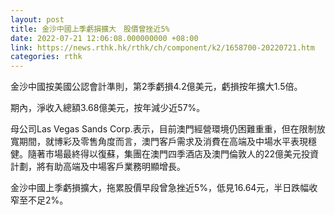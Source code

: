 ```yaml
---
layout: post
title: 金沙中國上季虧損擴大　股價曾挫近5%
date: 2022-07-21 12:06:08.000000000 +08:00
link: https://news.rthk.hk/rthk/ch/component/k2/1658700-20220721.htm
categories: rthk
---
```


金沙中國按美國公認會計準則，第2季虧損4.2億美元，虧損按年擴大1.5倍。

期內，淨收入總額3.68億美元，按年減少近57%。

母公司Las Vegas Sands Corp.表示，目前澳門經營環境仍困難重重，但在限制放寬期間，就博彩及零售角度而言，澳門客戶需求及消費在高端及中場水平表現穩健。隨著市場最終得以復蘇，集團在澳門四季酒店及澳門倫敦人的22億美元投資計劃，將有助高端及中場客戶業務明顯增長。

金沙中國上季虧損擴大，拖累股價早段曾急挫近5%，低見16.64元，半日跌幅收窄至不足2%。
